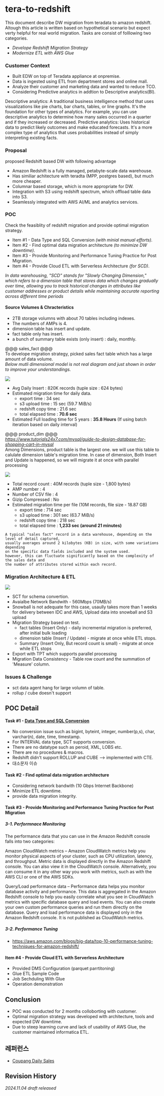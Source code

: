 # tera-to-redshift

This document describe DW migration from teradata to amazon redshift. Altough this article is written based on hypothetical scenario but expect verty helpful for real world migration. 
Tasks are consist of folllowing two categories.

- _Develope Redshift Migration Strategy_
- _Modernize ETL with AWS Glue_ 


### Customer Context ###

- Built EDW on top of Teradata appliance at onpremise.
- Data is ingested using ETL from department stores and online mall.
- Analyze their customer and marketing data and wanted to reduce TCO.
- Considering Predictive analytics in addtion to Descriptive analytics(BI).

Descriptive analytics: A traditional business intelligence method that uses visualizations like pie charts, bar charts, tables, or line graphs. It's the foundation for other types of analytics. For example, you can use descriptive analytics to determine how many sales occurred in a quarter and if they increased or decreased. 
Predictive analytics: Uses historical data to predict likely outcomes and make educated forecasts. It's a more complex type of analytics that uses probabilities instead of simply interpreting existing facts. 

### Proposal ###
proposed Redshift based DW with following advantage   

- Amazon Redshift is a fully managed, petabyte-scale data warehouse.
- Has similiar achitecture with teradta (MPP, postgres based), but much more cheaper.
- Columnar based storage, which is more appropriate for DW.
- Integration with S3 using redshift spectrum, which offload table data into S3.    
- Seamlessly integrated with AWS AI/ML and analytics services.


### POC ###

Check the feasiblity of redshift migration and provide optimal migration strategy.

- Item #1 - Data Type and SQL Conversion _(with minial manual efforts)._
- Item #2 - Find optimal data migration architecture _(to minimize DW downtime)._
- Item #3 - Provide Monitoring and Performance Tuning Practice for Post Migration.
- Item #4 - Provide Cloud ETL with Serverless Architecture _(for SCD)_.   

_In data warehousing, "SCD" stands for "Slowly Changing Dimension," which refers to a dimension table that stores data which changes gradually over time, allowing you to track historical changes in attributes like customer addresses or product details while maintaining accurate reporting across different time periods_
  

#### Source Volumes & Chracteristics ####

- 2TB storage volumns with about 70 tables including indexes.
- The numbers of AMPs is 4.
- dimension table has insert and update.
- fact table only has insert.
- a bunch of summary table exists (only insert) : daily, monthly.


@@@ sales_fact @@@  
To develope migration strategy, picked sales fact table which has a large amount of data volume.   
_Below mutli dimensional model is not real diagram and just shown in order to improve your understandings._

![](https://github.com/gnosia93/tera-to-redshift/blob/main/fact-design.png)

- Avg Daily Insert : 820K records (tuple size : 624 bytes)
- Estimated migration time for daily data. 
  - export time : 34 sec
  - s3 upload time : 15 sec (59.7 MiB/s)
  - redshift copy time : 21.6 sec
  - total elapsed time : **70.6 sec**
- Estimated Full loading time for 5 years : **35.8 Hours** (If using batch iteration based on daily interval)

@@@ product_dim @@@  
_https://www.tutorials24x7.com/mysql/guide-to-design-database-for-shopping-cart-in-mysql_     
Among Dimensions, product table is the largest one. we will use this table to calulate dimension table's migration time. 
In case of dimension, Both Insert and Update is happened, so we will migrate it at once with parallel processing

![](https://github.com/gnosia93/tera-to-redshift/blob/main/images/product-dim.png)

- Total record count : 40M records (tuple size - 1,800 bytes)
- AMP number : 4
- Number of CSV file : 4
- Gizip Compressed : No
- Estimated migration time per file (10M records, file size - 18.87 GB)
  - export time : 714 sec 
  - s3 upload time :  301 sec (63.7 MiB/s)
  - redshift copy time : 218 sec 
  - total elapsed time : **1,233 sec (around 21 minutes)**



```
A typical "sales fact" record in a data warehouse, depending on the level of detail captured,
usually averages around 2 kilobytes (KB) in size, with some variations depending
on the specific data fields included and the system used.
however, this can fluctuate significantly based on the complexity of the sales data and
the number of attributes stored within each record. 
```


### Migration Architecture & ETL ###
![](https://github.com/gnosia93/tera-to-emr/blob/main/images/teradata-mig.png)

- SCT for schema convertion.
- Avaialbe Network Bandwith - 560Mbps (70MB/s)
- Snowball is not adequate for this case, usaully takes more than 1 weeks for delivery between IDC and AWS, Upload data into snowball and S3 upload 
- Migration Strategy based on test. 
  - fact tables (Insert Only) - daily incremental migration is preferred, after initial bulk loading
  - dimension table (Insert / Update) - migrate at once while ETL stops.
  - Summary (Insert Only, But record count is small) - migrate at once while ETL stops 
- Export with TPT which supports parallel processing
- Migration Data Consistency - Table row count and the summation of 'Measure' column.

 
### Issues & Challenge ###

- sct data agent hang for large volumn of table.
- rollup / cube doesn't support 


## POC Detail ##


#### Task #1 - [Data Type and SQL Conversion](https://docs.informatica.com/integration-cloud/data-ingestion-and-replication/current-version/database-ingestion-and-replication/database-ingestion-and-replication/default-data-type-mappings/teradata-source-and-amazon-redshift-target.html) ####

- No conversion issue such as bigint, byteint, integer, number(p,s), char, varchar(n), date, time, timestamp.
- For INTERVAL data type, SCT supports conversion.
- There are no datatype such as peroid, XML, LOBS etc.
- There are no procedures & macros.
- Redshift didn't support ROLLUP and CUBE --> implemented with CTE.
- 대소문자 이슈

#### Task #2 - Find optimal data migration architecture  ####
- Considering network bandwith (10 Gbps Internet Backbone) 
- Minimize ETL downtime. 
- provide data migration integrity.


#### Task #3 - Provide Monitoring and Performance Tuning Practice for Post Migration ####

##### 3-1. Performnace Monitoring #####
 
  The performance data that you can use in the Amazon Redshift console falls into two categories:
  
  Amazon CloudWatch metrics – Amazon CloudWatch metrics help you monitor physical aspects of your cluster, such as CPU utilization, latency, and throughput. Metric data is displayed directly in the Amazon Redshift console. You can also view it in the CloudWatch console. Alternatively, you can consume it in any other way you work with metrics, such as with the AWS CLI or one of the AWS SDKs.
  
  Query/Load performance data – Performance data helps you monitor database activity and performance. This data is aggregated in the Amazon Redshift console to help you easily correlate what you see in CloudWatch metrics with specific database query and load events. You can also create your own custom performance queries and run them directly on the database. Query and load performance data is displayed only in the Amazon Redshift console. It is not published as CloudWatch metrics.

##### 3-2. Performance Tuning #####
* https://aws.amazon.com/blogs/big-data/top-10-performance-tuning-techniques-for-amazon-redshift/



#### Item #4 - Provide Cloud ETL with Serverless Architecture ####
- Provided DMS Configuration (parquet parrtitoning)
- Glue ETL Sample Code
- Job Sechduling With Glue
- Operation demonstration  

## Conclusion ##

* POC was conducted for 2 months colloborting with customer.
* Optimal migration strategy was developed with architecture, tools and expected DW downtime.
* Due to steep learning curve and lack of usability of AWS Glue, the customer maintained informatica ETL.


## 레퍼런스 ##

* [Coupang Daily Sales](https://kr.investing.com/pro/NYSE:CPNG/explorer/volume_avg_3m)

## Revision History ##
_2024.11.04 draft released_


